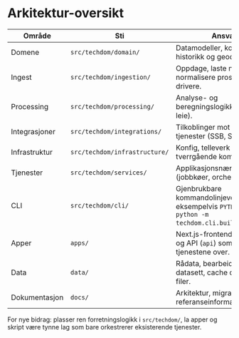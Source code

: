 # Arkitektur-oversikt

| Område | Sti | Ansvar |
| ------ | ---- | ------- |
| Domene | `src/techdom/domain/` | Datamodeller, kontrakter, historikk og geodata. |
| Ingest | `src/techdom/ingestion/` | Oppdage, laste ned og normalisere prospekter inkl. drivere. |
| Processing | `src/techdom/processing/` | Analyse- og beregningslogikk (AI, PDF, leie). |
| Integrasjoner | `src/techdom/integrations/` | Tilkoblinger mot eksterne tjenester (SSB, S3 osv.). |
| Infrastruktur | `src/techdom/infrastructure/` | Konfig, telleverk og andre tverrgående komponenter. |
| Tjenester | `src/techdom/services/` | Applikasjonsnære tjenester (jobbkøer, orchestrering). |
| CLI | `src/techdom/cli/` | Gjenbrukbare kommandolinjeverktøy. Kjør eksempelvis `PYTHONPATH=src python -m techdom.cli.build_rent_csv`. |
| Apper | `apps/` | Next.js-frontend (`frontend`) og API (`api`) som bruker tjenestene over. |
| Data | `data/` | Rådata, bearbeidede datasett, cache og debug-filer. |
| Dokumentasjon | `docs/` | Arkitektur, migrasjoner og referanseinformasjon. |

For nye bidrag: plasser ren forretningslogikk i `src/techdom/`, la apper og skript være tynne lag som bare orkestrerer eksisterende tjenester.
